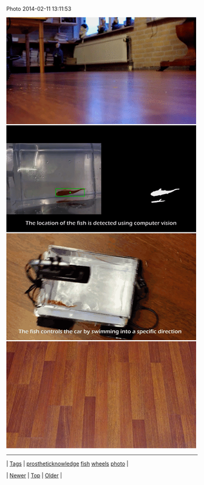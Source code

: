 <!--
title: Photo 2014-02-11 13
date: 2020-06-28T15:27:00.263Z
tags: prostheticknowledge, fish, wheels, photo
-->


Photo 2014-02-11 13:11:53

![](76321087291-0.gif)
![](76321087291-1.gif)
![](76321087291-2.gif)
![](76321087291-3.gif)

<!--BOTTOM-POST-NAVIGATION-->
---

| [Tags](tags.md) | [prostheticknowledge](tag-prostheticknowledge.md) [fish](tag-fish.md) [wheels](tag-wheels.md) [photo](tag-photo.md) |

| [Newer](76320462899.md) | [Top](index.md) | [Older](76321235404.md) |